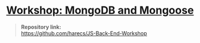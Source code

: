 # [Workshop: MongoDB and Mongoose](https://softuni.bg/trainings/4364/js-back-end-january-2024#lesson-64822)

> **Repository link:**   
> https://github.com/harecs/JS-Back-End-Workshop